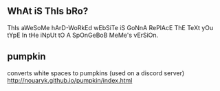 ## WhAt iS ThIs bRo?
ThIs aWeSoMe hArD-WoRkEd wEbSiTe iS GoNnA RePlAcE ThE TeXt yOu tYpE In tHe iNpUt tO A SpOnGeBoB MeMe's vErSiOn.


## pumpkin
converts white spaces to pumpkins (used on a discord server)
http://nouaryk.github.io/pumpkin/index.html
